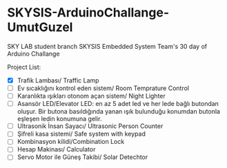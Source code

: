 # SKYSIS-ArduinoChallange-UmutGuzel
SKY LAB student branch SKYSIS Embedded System Team's 30 day of Arduino Challange

Project List:

  * [x] Trafik Lambası/ Traffic Lamp
  * [ ] Ev sıcaklığını kontrol eden sistem/ Room Temprature Control
  * [ ] Karanlıkta ışıkları otonom açan sistem/ Night Lighter
  * [ ] Asansör LED/Elevator LED: en az 5 adet led ve her lede bağlı butondan oluşur. Bir butona basıldığında yanan ışık bulunduğu konumdan butonla eşleşen ledin konumuna gelir.
  * [ ] Ultrasonik İnsan Sayacı/ Ultrasonic Person Counter
  * [ ] Şifreli kasa sistemi/ Safe system with keypad
  * [ ] Kombinasyon kilidi/Combination Lock
  * [ ] Hesap Makinası/ Calculator
  * [ ] Servo Motor ile Güneş Takibi/ Solar Detechtor
